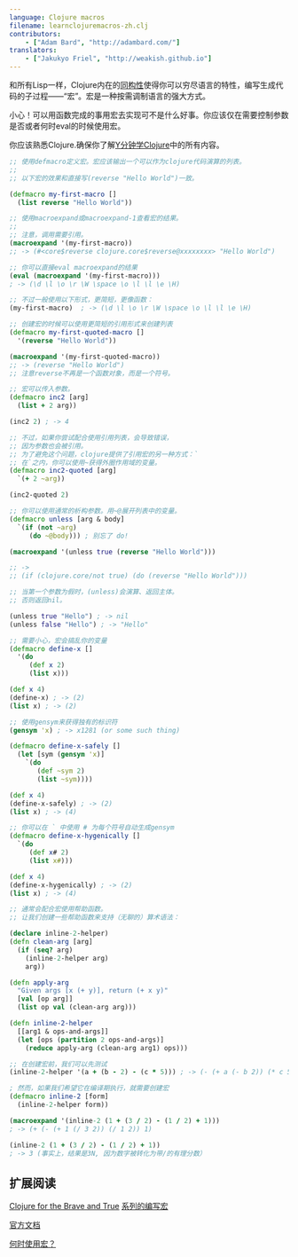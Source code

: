 ```yaml
---
language: Clojure macros
filename: learnclojuremacros-zh.clj
contributors:
    - ["Adam Bard", "http://adambard.com/"]
translators:
    - ["Jakukyo Friel", "http://weakish.github.io"]
---
```


和所有Lisp一样，Clojure内在的[同构性](https://en.wikipedia.org/wiki/Homoiconic)使得你可以穷尽语言的特性，编写生成代码的子过程——“宏”。宏是一种按需调制语言的强大方式。

小心！可以用函数完成的事用宏去实现可不是什么好事。你应该仅在需要控制参数是否或者何时eval的时候使用宏。

你应该熟悉Clojure.确保你了解[Y分钟学Clojure](http://learnxinyminutes.com/docs/zh-cn/clojure-cn/)中的所有内容。

```clojure
;; 使用defmacro定义宏。宏应该输出一个可以作为clojure代码演算的列表。
;;
;; 以下宏的效果和直接写(reverse "Hello World")一致。

(defmacro my-first-macro []
  (list reverse "Hello World"))

;; 使用macroexpand或macroexpand-1查看宏的结果。
;;
;; 注意，调用需要引用。
(macroexpand '(my-first-macro))
;; -> (#<core$reverse clojure.core$reverse@xxxxxxxx> "Hello World")

;; 你可以直接eval macroexpand的结果
(eval (macroexpand '(my-first-macro)))
; -> (\d \l \o \r \W \space \o \l \l \e \H)

;; 不过一般使用以下形式，更简短，更像函数：
(my-first-macro)  ; -> (\d \l \o \r \W \space \o \l \l \e \H)

;; 创建宏的时候可以使用更简短的引用形式来创建列表
(defmacro my-first-quoted-macro []
  '(reverse "Hello World"))

(macroexpand '(my-first-quoted-macro))
;; -> (reverse "Hello World")
;; 注意reverse不再是一个函数对象，而是一个符号。

;; 宏可以传入参数。
(defmacro inc2 [arg]
  (list + 2 arg))

(inc2 2) ; -> 4

;; 不过，如果你尝试配合使用引用列表，会导致错误，
;; 因为参数也会被引用。
;; 为了避免这个问题，clojure提供了引用宏的另一种方式：`
;; 在`之内，你可以使用~获得外圈作用域的变量。
(defmacro inc2-quoted [arg]
  `(+ 2 ~arg))

(inc2-quoted 2)

;; 你可以使用通常的析构参数。用~@展开列表中的变量。
(defmacro unless [arg & body]
  `(if (not ~arg)
     (do ~@body))) ; 别忘了 do!

(macroexpand '(unless true (reverse "Hello World")))

;; ->
;; (if (clojure.core/not true) (do (reverse "Hello World")))

;; 当第一个参数为假时，(unless)会演算、返回主体。 
;; 否则返回nil。

(unless true "Hello") ; -> nil
(unless false "Hello") ; -> "Hello"

;; 需要小心，宏会搞乱你的变量
(defmacro define-x []
  '(do
     (def x 2)
     (list x)))

(def x 4)
(define-x) ; -> (2)
(list x) ; -> (2)

;; 使用gensym来获得独有的标识符
(gensym 'x) ; -> x1281 (or some such thing)

(defmacro define-x-safely []
  (let [sym (gensym 'x)]
    `(do
       (def ~sym 2)
       (list ~sym))))

(def x 4)
(define-x-safely) ; -> (2)
(list x) ; -> (4)

;; 你可以在 ` 中使用 # 为每个符号自动生成gensym
(defmacro define-x-hygenically []
  `(do
     (def x# 2)
     (list x#)))

(def x 4)
(define-x-hygenically) ; -> (2)
(list x) ; -> (4)

;; 通常会配合宏使用帮助函数。
;; 让我们创建一些帮助函数来支持（无聊的）算术语法：

(declare inline-2-helper)
(defn clean-arg [arg]
  (if (seq? arg)
    (inline-2-helper arg)
    arg))

(defn apply-arg
  "Given args [x (+ y)], return (+ x y)"
  [val [op arg]]
  (list op val (clean-arg arg)))

(defn inline-2-helper
  [[arg1 & ops-and-args]]
  (let [ops (partition 2 ops-and-args)]
    (reduce apply-arg (clean-arg arg1) ops)))

;; 在创建宏前，我们可以先测试
(inline-2-helper '(a + (b - 2) - (c * 5))) ; -> (- (+ a (- b 2)) (* c 5))

; 然而，如果我们希望它在编译期执行，就需要创建宏
(defmacro inline-2 [form]
  (inline-2-helper form))

(macroexpand '(inline-2 (1 + (3 / 2) - (1 / 2) + 1)))
; -> (+ (- (+ 1 (/ 3 2)) (/ 1 2)) 1)

(inline-2 (1 + (3 / 2) - (1 / 2) + 1))
; -> 3 (事实上，结果是3N, 因为数字被转化为带/的有理分数）
```

## 扩展阅读

[Clojure for the Brave and True](http://www.braveclojure.com/)
[系列的编写宏](http://www.braveclojure.com/writing-macros/)

[官方文档](http://clojure.org/macros)

[何时使用宏？](https://lispcast.com/when-to-use-a-macro/)
